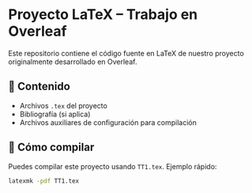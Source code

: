 # Proyecto LaTeX – Trabajo en Overleaf

Este repositorio contiene el código fuente en LaTeX de nuestro proyecto originalmente desarrollado en Overleaf.

## 📄 Contenido

- Archivos `.tex` del proyecto
- Bibliografía (si aplica)
- Archivos auxiliares de configuración para compilación

## 🚀 Cómo compilar

Puedes compilar este proyecto usando `TT1.tex`. Ejemplo rápido:

```bash
latexmk -pdf TT1.tex
